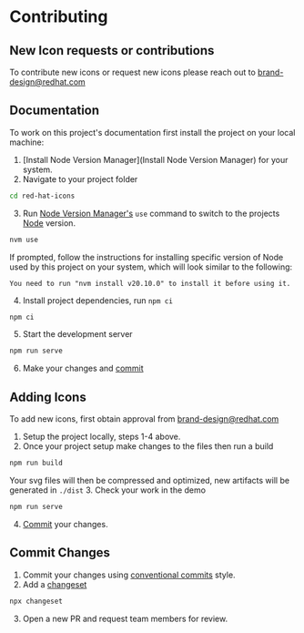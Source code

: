 # Contributing

## New Icon requests or contributions

To contribute new icons or request new icons please reach out to [brand-design@redhat.com](mailto:brand-design@redhat.com) 

## Documentation
To work on this project's documentation first install the project on your local machine:

1. [Install Node Version Manager](Install Node Version Manager) for your system.
2. Navigate to your project folder
  ```bash
  cd red-hat-icons
  ```
3. Run [Node Version Manager's](https://github.com/nvm-sh/nvm) `use` command to switch to the projects [Node](https://nodejs.org/en) version.
  ```bash
  nvm use
  ```
  If prompted, follow the instructions for installing specific version of Node used by this project on your system, which will look similar to the following:

  `You need to run "nvm install v20.10.0" to install it before using it.`

4. Install project dependencies, run `npm ci`
  ```bash
  npm ci
  ```
5. Start the development server
  ```bash
  npm run serve
  ```
6. Make your changes and [commit](#commit-changes)

## Adding Icons
To add new icons, first obtain approval from [brand-design@redhat.com](mailto:brand-design@redhat.com) 

1. Setup the project locally, steps 1-4 above.
2. Once your project setup make changes to the files then run a build
  ```bash
  npm run build
  ```
  Your svg files will then be compressed and optimized, new artifacts will be generated in `./dist`
3. Check your work in the demo
  ```bash
  npm run serve
  ```
4. [Commit](#commit-changes) your changes.

## Commit Changes 
1. Commit your changes using [conventional commits](https://www.conventionalcommits.org/en/v1.0.0/#summary) style.
2. Add a [changeset](https://github.com/changesets/changesets) 
  ```bash
  npx changeset
  ```
3. Open a new PR and request team members for review.



